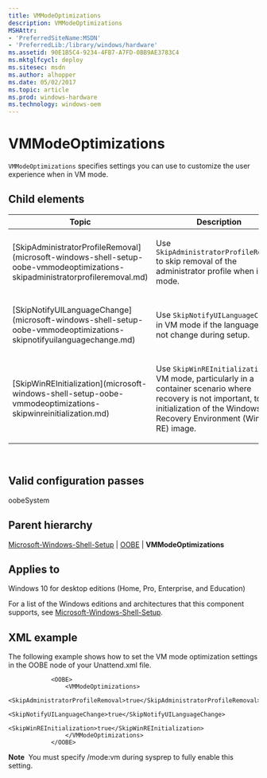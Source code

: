 ```yaml
---
title: VMModeOptimizations
description: VMModeOptimizations
MSHAttr:
- 'PreferredSiteName:MSDN'
- 'PreferredLib:/library/windows/hardware'
ms.assetid: 90E1B5C4-9234-4FB7-A7FD-0BB9AE3783C4
ms.mktglfcycl: deploy
ms.sitesec: msdn
ms.author: alhopper
ms.date: 05/02/2017
ms.topic: article
ms.prod: windows-hardware
ms.technology: windows-oem
---
```


# VMModeOptimizations


`VMModeOptimizations` specifies settings you can use to customize the user experience when in VM mode.

## Child elements


<table>
<colgroup>
<col width="50%" />
<col width="50%" />
</colgroup>
<thead>
<tr class="header">
<th>Topic</th>
<th>Description</th>
</tr>
</thead>
<tbody>
<tr class="odd">
<td><p>[SkipAdministratorProfileRemoval](microsoft-windows-shell-setup-oobe-vmmodeoptimizations-skipadministratorprofileremoval.md)</p></td>
<td><p>Use <code>SkipAdministratorProfileRemoval</code> to skip removal of the administrator profile when in VM mode.</p></td>
</tr>
<tr class="even">
<td><p>[SkipNotifyUILanguageChange](microsoft-windows-shell-setup-oobe-vmmodeoptimizations-skipnotifyuilanguagechange.md)</p></td>
<td><p>Use <code>SkipNotifyUILanguageChange</code> in VM mode if the language will not change during setup.</p></td>
</tr>
<tr class="odd">
<td><p>[SkipWinREInitialization](microsoft-windows-shell-setup-oobe-vmmodeoptimizations-skipwinreinitialization.md)</p></td>
<td><p>Use <code>SkipWinREInitialization</code> in VM mode, particularly in a container scenario where recovery is not important, to skip initialization of the Windows Recovery Environment (Windows RE) image.</p></td>
</tr>
</tbody>
</table>

 

## Valid configuration passes


oobeSystem

## Parent hierarchy


[Microsoft-Windows-Shell-Setup](microsoft-windows-shell-setup.md) | [OOBE](microsoft-windows-shell-setup-oobe.md) | **VMModeOptimizations**

## Applies to


Windows 10 for desktop editions (Home, Pro, Enterprise, and Education)

For a list of the Windows editions and architectures that this component supports, see [Microsoft-Windows-Shell-Setup](microsoft-windows-shell-setup.md).

## XML example


The following example shows how to set the VM mode optimization settings in the OOBE node of your Unattend.xml file.

```
            <OOBE>
                <VMModeOptimizations>
                    <SkipAdministratorProfileRemoval>true</SkipAdministratorProfileRemoval>
                    <SkipNotifyUILanguageChange>true</SkipNotifyUILanguageChange>
                    <SkipWinREInitialization>true</SkipWinREInitialization>  
                </VMModeOptimizations>
            </OOBE>
```

**Note**  You must specify /mode:vm during sysprep to fully enable this setting.

 

 

 






